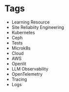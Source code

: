 # Tags

- Learning Resource
- Site Reliabiity Engineering
- Kubernetes
- Ceph
- Tests
- Microk8s
- Cloud
- AWS
- Openlit
- LLM Observability
- OpenTelemetry
- Tracing
- Logs

